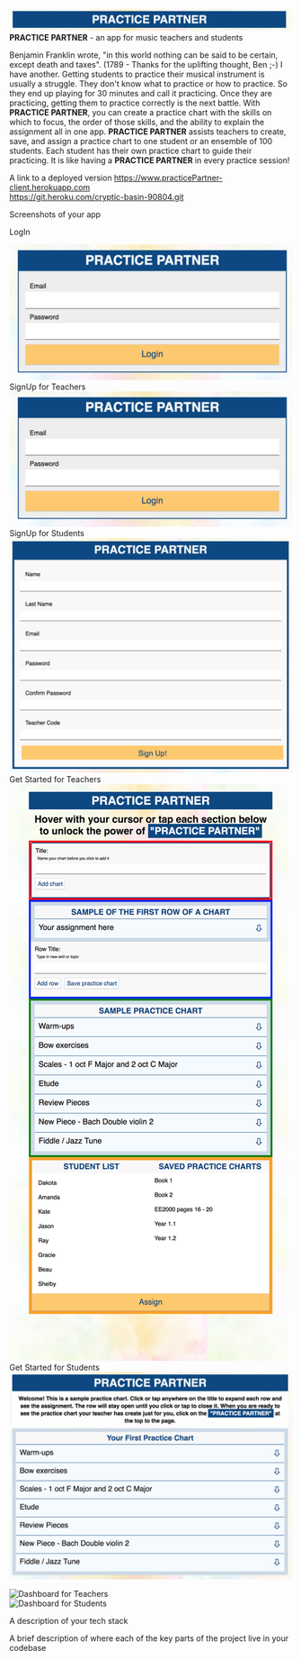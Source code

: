![navBAR](src/img/navBar.png)<br />
**PRACTICE PARTNER** - an app for music teachers and students

Benjamin Franklin wrote, "in this world nothing can be said to be certain, except death and taxes". (1789 - Thanks for the uplifting thought, Ben ;-)  I have another. Getting students to practice their musical instrument is usually a struggle. They don't know what to practice or how to practice. So they end up playing for 30 minutes and call it practicing.  Once they are practicing, getting them to practice correctly is the next battle.  With **PRACTICE PARTNER**, you can create a practice chart with the skills on which to focus, the order of those skills, and the ability to explain the assignment all in one app. **PRACTICE PARTNER** assists teachers to create, save, and assign a practice chart to one student or an ensemble of 100 students.  Each student has their own practice chart to guide their practicing.  It is like having a **PRACTICE PARTNER** in every practice session!

A link to a deployed version
https://www.practicePartner-client.herokuapp.com <br />
https://git.heroku.com/cryptic-basin-90804.git <br />

Screenshots of your app

LogIn

![LogIn](src/img/logIn.png)<br />
SignUp for Teachers
![SignUp for Teachers](src/img/logIn.png)<br />
SignUp for Students
![SignUp for Students](src/img/registerS.png)<br />
Get Started for Teachers
![Get Started for Teachers](src/img/onBoardingT.png)<br />
Get Started for Students
![Get Started for Students](src/img/onBoardingS.png)<br />

![Dashboard for Teachers]()<br />
![Dashboard for Students]()<br />



A description of your tech stack

A brief description of where each of the key parts of the project live in your codebase